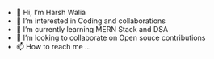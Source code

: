 - 👋 Hi, I’m Harsh Walia
- 👀 I’m interested in Coding and collaborations 
- 🌱 I’m currently learning MERN Stack and DSA
- 💞️ I’m looking to collaborate on Open souce contributions
- 📫 How to reach me ...

<!---
waliaharsh74/waliaharsh74 is a ✨ special ✨ repository because its `README.md` (this file) appears on your GitHub profile.
You can click the Preview link to take a look at your changes.
--->
